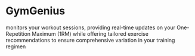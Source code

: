 # GymGenius
monitors your workout sessions, providing real-time updates on your One-Repetition Maximum (1RM) while offering tailored exercise recommendations to ensure comprehensive variation in your training regimen

